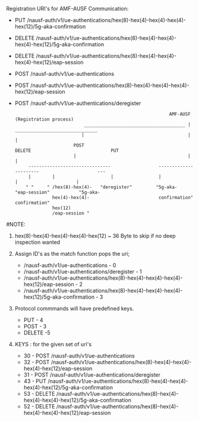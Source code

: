 Registration URI's for AMF-AUSF Communication:
* PUT /nausf-auth/v1/ue-authentications/hex(8)-hex(4)-hex(4)-hex(4)-hex(12)/5g-aka-confirmation 
* DELETE /nausf-auth/v1/ue-authentications/hex(8)-hex(4)-hex(4)-hex(4)-hex(12)/5g-aka-confirmation
* DELETE /nausf-auth/v1/ue-authentications/hex(8)-hex(4)-hex(4)-hex(4)-hex(12)/eap-session
* POST /nausf-auth/v1/ue-authentications
* POST /nausf-auth/v1/ue-authentications/hex(8)-hex(4)-hex(4)-hex(4)-hex(12)/eap-session 
* POST /nausf-auth/v1/ue-authentications/deregister 
    

                                                                AMF-AUSF (Registration process)
                                ______________________________________ | _______________________________
                               |                                       |                                |   
                            POST                                    DELETE                              PUT 
                            |                                          |                                 |
           -------------------------------                  ----------------------                      ---
           |        |                     |                 |                     |                      |
          " "     " /hex(8)-hex(4)-   "deregister"         "5g-aka-             "eap-session"           "5g-aka-
                    hex(4)-hex(4)-                          confirmation"                                confirmation"
                    hex(12)
                    /eap-session "



#NOTE:

1. hex(8)-hex(4)-hex(4)-hex(4)-hex(12) ~ 36 Byte to skip if no deep inspection wanted
2. Assign ID's as the match function pops the uri;

    * /nausf-auth/v1/ue-authentications - 0
    * /nausf-auth/v1/ue-authentications/deregister - 1
    * /nausf-auth/v1/ue-authentications/hex(8)-hex(4)-hex(4)-hex(4)-hex(12)/eap-session - 2
    * /nausf-auth/v1/ue-authentications/hex(8)-hex(4)-hex(4)-hex(4)-hex(12)/5g-aka-confirmation - 3

3. Protocol commmands will have predefined keys.
    * PUT - 4 
    * POST - 3
    * DELETE -5

4. KEYS : for the given set of uri's

    * 30 - POST /nausf-auth/v1/ue-authentications
    * 32 - POST /nausf-auth/v1/ue-authentications/hex(8)-hex(4)-hex(4)-hex(4)-hex(12)/eap-session
    * 31 - POST /nausf-auth/v1/ue-authentications/deregister
    * 43 - PUT /nausf-auth/v1/ue-authentications/hex(8)-hex(4)-hex(4)-hex(4)-hex(12)/5g-aka-confirmation 
    * 53 - DELETE /nausf-auth/v1/ue-authentications/hex(8)-hex(4)-hex(4)-hex(4)-hex(12)/5g-aka-confirmation 
    * 52 - DELETE /nausf-auth/v1/ue-authentications/hex(8)-hex(4)-hex(4)-hex(4)-hex(12)/eap-session 






